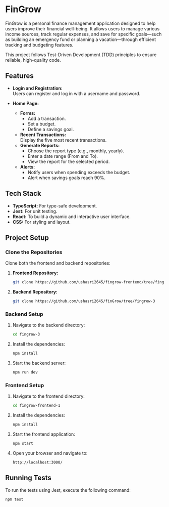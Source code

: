 # FinGrow

FinGrow is a personal finance management application designed to help users improve their financial well-being. It allows users to manage various income sources, track regular expenses, and save for specific goals—such as building an emergency fund or planning a vacation—through efficient tracking and budgeting features.

This project follows Test-Driven Development (TDD) principles to ensure reliable, high-quality code.

## Features

- **Login and Registration:**  
  Users can register and log in with a username and password.

- **Home Page:**  
  - **Forms:**
    - Add a transaction.
    - Set a budget.
    - Define a savings goal.
  - **Recent Transactions:**  
    Display the five most recent transactions.
  - **Generate Reports:**  
    - Choose the report type (e.g., monthly, yearly).
    - Enter a date range (From and To).
    - View the report for the selected period.
  - **Alerts:**  
    - Notify users when spending exceeds the budget.
    - Alert when savings goals reach 90%.

## Tech Stack

- **TypeScript:** For type-safe development.
- **Jest:** For unit testing.
- **React:** To build a dynamic and interactive user interface.
- **CSS:** For styling and layout.

## Project Setup

### Clone the Repositories

Clone both the frontend and backend repositories:

1. **Frontend Repository:**
    ```bash
    git clone https://github.com/ushasri2645/fingrow-frontend/tree/fingrow-frontend-1
    ```

2. **Backend Repository:**
    ```bash
    git clone https://github.com/ushasri2645/finGrow/tree/fingrow-3
    ```

### Backend Setup

1. Navigate to the backend directory:
    ```bash
    cd fingrow-3
    ```

2. Install the dependencies:
    ```bash
    npm install
    ```

3. Start the backend server:
    ```bash
    npm run dev
    ```

### Frontend Setup

1. Navigate to the frontend directory:
    ```bash
    cd fingrow-frontend-1
    ```

2. Install the dependencies:
    ```bash
    npm install
    ```

3. Start the frontend application:
    ```bash
    npm start
    ```

4. Open your browser and navigate to:
    ```
    http://localhost:3000/
    ```

## Running Tests

To run the tests using Jest, execute the following command:
```bash
npm test

